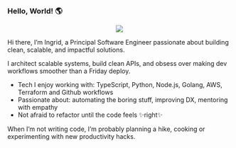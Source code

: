 ### Hello, World! 🌎

<p  align="center">
<img src="https://user-images.githubusercontent.com/73097560/115834477-dbab4500-a447-11eb-908a-139a6edaec5c.gif"> 
     
Hi there, I’m Ingrid, a Principal Software Engineer passionate about building clean, scalable, and impactful solutions.

I architect scalable systems, build clean APIs, and obsess over making dev workflows smoother than a Friday deploy.
- Tech I enjoy working with: TypeScript, Python, Node.js, Golang, AWS, Terraform and Github workflows
- Passionate about: automating the boring stuff, improving DX, mentoring with empathy
- Not afraid to refactor until the code feels ✨right✨

When I’m not writing code, I’m probably planning a hike, cooking or experimenting with new productivity hacks.
